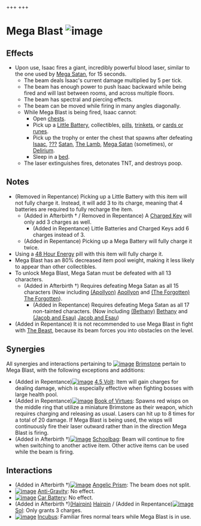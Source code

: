 +++
+++

 # Mega Blast ![image](/image/Mega_Blast.png) 

Effects
---------


* Upon use, Isaac fires a giant, incredibly powerful blood laser, similar to the one used by [Mega Satan](/wiki/Mega_Satan "Mega Satan"), for 15 seconds.
	+ The beam deals Isaac's current damage multiplied by 5 per tick.
	+ The beam has enough power to push Isaac backward while being fired and will last between rooms, and across multiple floors.
	+ The beam has spectral and piercing effects.
	+ The beam can be moved while firing in many angles diagonally.
	+ While Mega Blast is being fired, Isaac cannot:
		- Open [chests](/wiki/Chests "Chests").
		- Pick up a [Little Battery](/wiki/Little_Battery "Little Battery"), collectibles, [pills](/wiki/Pill "Pill"), [trinkets](/wiki/Trinket "Trinket"), or [cards or runes](/wiki/Cards_and_Runes "Cards and Runes").
		- Pick up the trophy or enter the chest that spawns after defeating [Isaac](/wiki/Isaac_(Boss) "Isaac (Boss)"), [???](/wiki/%3F%3F%3F_(Boss) "??? (Boss)") [Satan](/wiki/Satan "Satan"), [The Lamb](/wiki/The_Lamb "The Lamb"), [Mega Satan](/wiki/Mega_Satan "Mega Satan") (sometimes), or [Delirium](/wiki/Delirium "Delirium").
		- Sleep in a [bed](/wiki/Bed "Bed").
	+ The laser extinguishes fires, detonates TNT, and destroys poop.


Notes
-------


* (Removed in Repentance) Picking up a Little Battery with this item will not fully charge it. Instead, it will add 3 to its charge, meaning that 4 batteries are required to fully recharge the item.
	+ (Added in Afterbirth † / Removed in Repentance) A [Charged Key](/wiki/Charged_Key "Charged Key") will only add 3 charges as well.
		- (Added in Repentance) Little Batteries and Charged Keys add 6 charges instead of 3.
	+ (Added in Repentance) Picking up a Mega Battery will fully charge it twice.
* Using a [48 Hour Energy](/wiki/48_Hour_Energy "48 Hour Energy") pill with this item will fully charge it.
* Mega Blast has an 80% decreased item pool weight, making it less likely to appear than other collectibles.
* To unlock Mega Blast, Mega Satan must be defeated with all 13 characters.
	+ (Added in Afterbirth †) Requires defeating Mega Satan as all 15 characters (Now including [(Apollyon)](/wiki/Apollyon "Apollyon") [Apollyon](/wiki/Apollyon "Apollyon") and  [(The Forgotten)](/wiki/The_Forgotten "The Forgotten") [The Forgotten](/wiki/The_Forgotten "The Forgotten")).
		- (Added in Repentance) Requires defeating Mega Satan as all 17 non-tainted characters. (Now including  [(Bethany)](/wiki/Bethany "Bethany") [Bethany](/wiki/Bethany "Bethany") and  [(Jacob and Esau)](/wiki/Jacob_and_Esau "Jacob and Esau") [Jacob and Esau](/wiki/Jacob_and_Esau "Jacob and Esau"))
* (Added in Repentance) It is not recommended to use Mega Blast in fight with [The Beast](/wiki/The_Beast "The Beast"), because its beam forces you into obstacles on the level.


Synergies
-----------


All synergies and interactions pertaining to [![image](/image/Brimstone.png)](/wiki/Brimstone "Brimstone") [Brimstone](/wiki/Brimstone "Brimstone") pertain to Mega Blast, with the following exceptions and additions:



* (Added in Repentance)[![image](/image/4.5_Volt.png)](/wiki/4.5_Volt "4.5 Volt") [4.5 Volt](/wiki/4.5_Volt "4.5 Volt"): Item will gain charges for dealing damage, which is especially effective when fighting bosses with large health pool.
* (Added in Repentance)[![image](/image/Book_of_Virtues.png)](/wiki/Book_of_Virtues "Book of Virtues") [Book of Virtues](/wiki/Book_of_Virtues "Book of Virtues"): Spawns red wisps on the middle ring that utilize a miniature Brimstone as their weapon, which requires charging and releasing as usual. Lasers can hit up to 8 times for a total of 20 damage. If Mega Blast is being used, the wisps will continuously fire their laser outward rather than in the direction Mega Blast is firing.
* (Added in Afterbirth †)[![image](/image/Schoolbag.png)](/wiki/Schoolbag "Schoolbag") [Schoolbag](/wiki/Schoolbag "Schoolbag"): Beam will continue to fire when switching to another active item. Other active items can be used while the beam is firing.


Interactions
--------------


* (Added in Afterbirth †)[![image](/image/Angelic_Prism.png)](/wiki/Angelic_Prism "Angelic Prism") [Angelic Prism](/wiki/Angelic_Prism "Angelic Prism"): The beam does not split.
* [![image](/image/Anti-Gravity.png)](/wiki/Anti-Gravity "Anti-Gravity") [Anti-Gravity](/wiki/Anti-Gravity "Anti-Gravity"): No effect.
* [![image](/image/Car_Battery.png)](/wiki/Car_Battery "Car Battery") [Car Battery](/wiki/Car_Battery "Car Battery"): No effect.
* (Added in Afterbirth †)[(Hairpin)](/wiki/Hairpin "Hairpin") [Hairpin](/wiki/Hairpin "Hairpin") / (Added in Repentance)[![image](/image/Sol.png)](/wiki/Sol "Sol") [Sol](/wiki/Sol "Sol"): Only grants 3 charges.
* [![image](/image/Incubus.png)](/wiki/Incubus "Incubus") [Incubus](/wiki/Incubus "Incubus"): Familiar fires normal tears while Mega Blast is in use.


